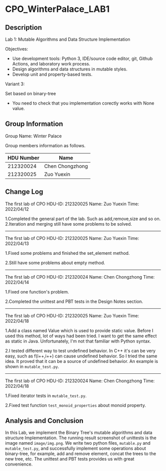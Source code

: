 # CPO_WinterPalace_LAB1

## Description

Lab 1: Mutable Algorithms and Data Structure Implementation

Objectives:

* Use development tools:
    Python 3, IDE/source code editor, git, Github Actions, and laboratory work process.
* Design algorithms and data structures in mutable styles.
* Develop unit and property-based tests.

Variant 3:

Set based on binary-tree

* You need to check that you implementation corectly works with None value.

## Group Information

Group Name: Winter Palace

Group members information as follows.

| HDU Number | Name            |
| ---------- | --------------- |
| 212320024  | Chen Chongzhong |
| 212320025  | Zuo Yuexin      |

## Change Log

The first lab of CPO
HDU-ID: 212320025
Name: Zuo Yuexin
Time: 2022/04/12

1.Completed the general part of the lab. Such as add,remove,size and so on.
2.Iteration and merging still have some problems to be solved.

---

The first lab of CPO
HDU-ID: 212320025
Name: Zuo Yuexin
Time: 2022/04/13

1.Fixed some problems and finished the set_element method.

2.Still have some problems about empty method.

---

The first lab of CPO
HDU-ID: 212320024
Name: Chen Chongzhong
Time: 2022/04/14

1.Fixed one function's problem.

2.Completed the unittest and PBT tests in the Design Notes section.

---

The first lab of CPO
HDU-ID: 212320025
Name: Zuo Yuexin
Time: 2022/04/18

1.Add a class named Value which is used to provide static value.
Before I used this method, lot of ways had been tried. I want to
get the same effect as static in Java. Unfortunately, I'm not that familiar with Python syntax.

2.I tested different way to test undefined behavior.
In C++ it's can be very easy, such as f(i++,i++) can cause undefined behavior.
So I tried the same idea. It proved that it can be a source of undefined behavior. An example is shown in `mutable_test.py`.

---

The first lab of CPO
HDU-ID: 212320024
Name: Chen Chongzhong
Time: 2022/04/18

1.Fixed iterator tests in `mutable_test.py`.

2.Fixed test function `test_monoid_properties` about monoid property.

## Analysis and Conclusion

In this Lab, we implement the Binary Tree's mutable algorithms and data structure Implementation. The running result screenshot of unittests is the image named `image/img.png`. We write two python files,  `mutable.py` and `mutable_test.py`, and successfully implement some operations about binary-tree, for example, add and remove element, concat  the trees to the new tree, etc. The unittest and PBT tests provides us with great convenience.

